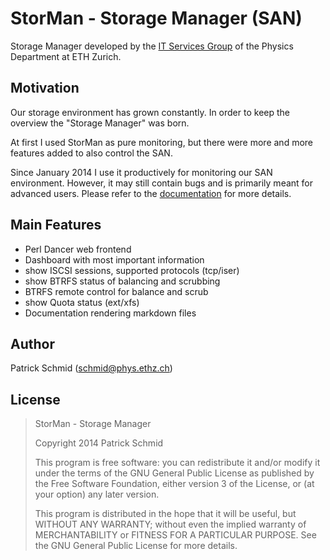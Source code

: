 StorMan - Storage Manager (SAN)
=================================

Storage Manager developed by the [IT Services Group](http://isg.phys.ethz.ch) of the Physics Department at ETH Zurich.

Motivation
----------

Our storage environment has grown constantly. In order to keep the overview the "Storage Manager" was born.

At first I used StorMan as pure monitoring, but there were more and more features added to also control the SAN.

Since January 2014 I use it productively for monitoring our SAN environment. However, it may still contain bugs and is primarily meant for advanced users. Please refer to the [documentation](docs/) for more details.

Main Features
---------------

  * Perl Dancer web frontend
  * Dashboard with most important information
  * show ISCSI sessions, supported protocols (tcp/iser)
  * show BTRFS status of balancing and scrubbing
  * BTRFS remote control for balance and scrub
  * show Quota status (ext/xfs)
  * Documentation rendering markdown files


Author
------

Patrick Schmid (schmid@phys.ethz.ch)


License
---------

> StorMan - Storage Manager
>
> Copyright 2014 Patrick Schmid
>
> This program is free software: you can redistribute it and/or modify
> it under the terms of the GNU General Public License as published by
> the Free Software Foundation, either version 3 of the License, or
> (at your option) any later version.
>
> This program is distributed in the hope that it will be useful,
> but WITHOUT ANY WARRANTY; without even the implied warranty of
> MERCHANTABILITY or FITNESS FOR A PARTICULAR PURPOSE. See the
> GNU General Public License for more details.
